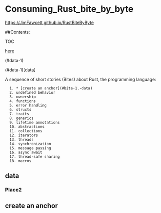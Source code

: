 
  # Consuming_Rust_bite_by_byte<br />

  https://JimFawcett.github.io/RustBiteByByte

  ##Contents:

 TOC

[here](#place2)

(#data-1)

(#data-1)[data]

 A sequence of short stories (Bites) about Rust, the programming language:
  
      1. * [create an anchor](#bite-1.-data)
      2. undefined behavior
      3. ownership
      4. functions
      5. error handling
      6. structs
      7. traits
      8. generics
      9. lifetime annotations
      10. abstractions
      11. collections
      12. iterators
      13. threads
      14. synchronization
      15. message passing
      16. async await
      17. thread-safe sharing
      18. macros

<div id="data-1">

## data <a id="data-1"></a>

### Place2








## create an anchor <a id=bite-1.-data></a>
